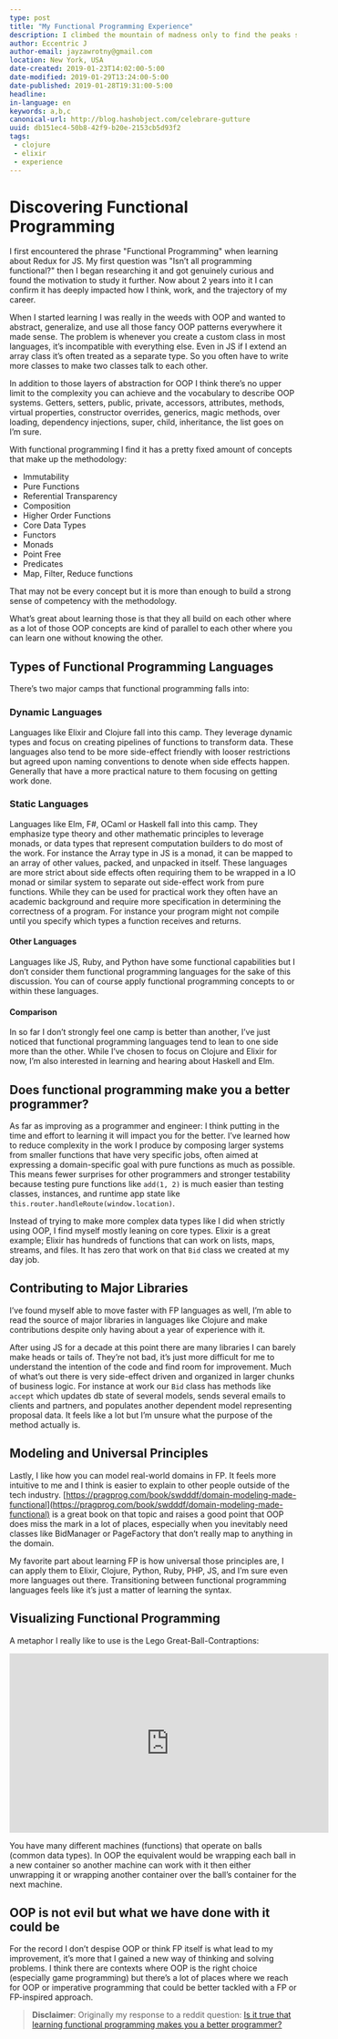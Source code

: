 ```yaml
---
type: post
title: "My Functional Programming Experience"
description: I climbed the mountain of madness only to find the peaks smell a lot like functional programming.
author: Eccentric J
author-email: jayzawrotny@gmail.com
location: New York, USA
date-created: 2019-01-23T14:02:00-5:00
date-modified: 2019-01-29T13:24:00-5:00
date-published: 2019-01-28T19:31:00-5:00
headline:
in-language: en
keywords: a,b,c
canonical-url: http://blog.hashobject.com/celebrare-gutture
uuid: db151ec4-50b8-42f9-b20e-2153cb5d93f2
tags:
 - clojure
 - elixir
 - experience
---
```

# Discovering Functional Programming

I first encountered the phrase "Functional Programming" when learning about Redux for JS. My first question was "Isn’t all programming functional?" then I began researching it and got genuinely curious and found the motivation to study it further. Now about 2 years into it I can confirm it has deeply impacted how I think, work, and the trajectory of my career.

When I started learning I was really in the weeds with OOP and wanted to abstract, generalize, and use all those fancy OOP patterns everywhere it made sense. The problem is whenever you create a custom class in most languages, it’s incompatible with everything else. Even in JS if I extend an array class it’s often treated as a separate type. So you often have to write more classes to make two classes talk to each other.

In addition to those layers of abstraction for OOP I think there’s no upper limit to the complexity you can achieve and the vocabulary to describe OOP systems. Getters, setters, public, private, accessors, attributes, methods, virtual properties, constructor overrides, generics, magic methods, over loading, dependency injections, super, child,  inheritance, the list goes on I’m sure.

With functional programming I find it has a pretty fixed amount of concepts that make up the methodology:

* Immutability
* Pure Functions
* Referential Transparency
* Composition
* Higher Order Functions
* Core Data Types
* Functors
* Monads
* Point Free
* Predicates
* Map, Filter, Reduce functions

That may not be every concept but it is more than enough to build a strong sense of competency with the methodology.

What’s great about learning those is that they all build on each other where as a lot of those OOP concepts are kind of parallel to each other where you can learn one without knowing the other.

## Types of Functional Programming Languages

There’s two major camps that functional programming falls into:

### Dynamic Languages

Languages like Elixir and Clojure fall into this camp. They leverage dynamic types and focus on creating pipelines of functions to transform data. These languages also tend to be more side-effect friendly with looser restrictions but agreed upon naming conventions to denote when side effects happen. Generally that have a more practical nature to them focusing on getting work done.

### Static Languages

Languages like Elm, F#, OCaml or Haskell fall into this camp. They emphasize type theory and other mathematic principles to leverage monads, or data types that represent computation builders to do most of the work. For instance the Array type in JS is a monad, it can be mapped to an array of other values, packed, and unpacked in itself. These languages are more strict about side effects often requiring them to be wrapped in a IO monad or similar system to separate out side-effect work from pure functions. While they can be used for practical work they often have an academic background and require more specification in determining the correctness of a program. For instance your program might not compile until you specify which types a function receives and returns.

#### Other Languages

Languages like JS, Ruby, and Python have some functional capabilities but I don’t consider them functional programming languages for the sake of this discussion. You can of course apply functional programming concepts to or within these languages.

#### Comparison

In so far I don’t strongly feel one camp is better than another, I’ve just noticed that functional programming languages tend to lean to one side more than the other. While I’ve chosen to focus on Clojure and Elixir for now, I’m also interested in learning and hearing about Haskell and Elm.

## Does functional programming make you a better programmer?

As far as improving as a programmer and engineer: I think putting in the time and effort to learning it will impact you for the better. I’ve learned how to reduce complexity in the work I produce by composing larger systems from smaller functions that have very specific jobs, often aimed at expressing a domain-specific goal with pure functions as much as possible. This means fewer surprises for other programmers and stronger testability because testing pure functions like `add(1, 2)` is much easier than testing classes, instances, and runtime app state like `this.router.handleRoute(window.location)`.

Instead of trying to make more complex data types like I did when strictly using OOP, I find myself mostly leaning on core types. Elixir is a great example; Elixir has hundreds of functions that can work on lists, maps, streams, and files. It has zero that work on that `Bid` class we created at my day job.

## Contributing to Major Libraries

I’ve found myself able to move faster with FP languages as well, I’m able to read the source of major libraries in languages like Clojure and make contributions despite only having about a year of experience with it.

After using JS for a decade at this point there are many libraries I can barely make heads or tails of. They’re not bad, it’s just more difficult for me to understand the intention of the code and find room for improvement. Much of what’s out there is very side-effect driven and organized in larger chunks of business logic. For instance at work our `Bid` class has methods like `accept` which updates db state of several models, sends several emails to clients and partners, and populates another dependent model representing proposal data.  It feels like a lot but I’m unsure what the purpose of the method actually is.

## Modeling and Universal Principles

Lastly, I like how you can model real-world domains in FP. It feels more intuitive to me and I think is easier to explain to other people outside of the tech industry. [https://pragprog.com/book/swdddf/domain-modeling-made-functional](https://pragprog.com/book/swdddf/domain-modeling-made-functional) is a great book on that topic and raises a good point that OOP does miss the mark in a lot of places, especially when you inevitably need classes like BidManager or PageFactory that don’t really map to anything in the domain.

My favorite part about learning FP is how universal those principles are, I can apply them to Elixir, Clojure, Python, Ruby, PHP, JS, and I’m sure even more languages out there. Transitioning between functional programming languages feels like it’s just a matter of learning the syntax.

## Visualizing Functional Programming

A metaphor I really like to use is the Lego Great-Ball-Contraptions:
<iframe
  width="560"
  height="315"
  src="https://www.youtube.com/embed/Kp62YVtejiY"
  frameborder="0"
  allow="accelerometer; autoplay; encrypted-media; gyroscope; picture-in-picture"
  allowfullscreen></iframe>

You have many different machines (functions) that operate on balls (common data types). In OOP the equivalent would be wrapping each ball in a new container so another machine can work with it then either unwrapping it or wrapping another container over the ball’s container for the next machine.

## OOP is not evil but what we have done with it could be

For the record I don’t despise OOP or think FP itself is what lead to my improvement, it’s more that I gained a new way of thinking and solving problems. I think there are contexts where OOP is the right choice (especially game programming) but there’s a lot of places where we reach for OOP or imperative programming that could be better tackled with a FP or FP-inspired approach.

<blockquote class="disclaimer">

  **Disclaimer**: Originally my response to a reddit question:
  [Is it true that learning functional programming makes you a better programmer?](https://www.reddit.com/r/elixir/comments/ac7m4t/is_it_true_that_by_learning_functional_language/)

</blockquote>
